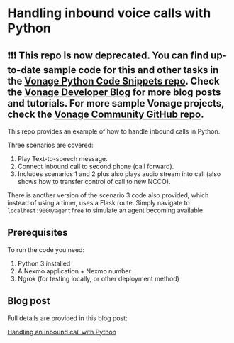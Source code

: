 # Handling inbound voice calls with Python

## ❗❗❗ **This repo is now deprecated. You can find up-to-date sample code for this and other tasks in the [Vonage Python Code Snippets repo](https://github.com/Vonage/vonage-python-code-snippets). Check the [Vonage Developer Blog](https://developer.vonage.com/en/blog) for more blog posts and tutorials. For more sample Vonage projects, check the [Vonage Community GitHub repo](https://github.com/Vonage-Community).**

This repo provides an example of how to handle inbound calls in Python.

Three scenarios are covered:

1. Play Text-to-speech message.
2. Connect inbound call to second phone (call forward).
3. Includes scenarios 1 and 2 plus also plays audio stream into call (also shows how to transfer control of call to new NCCO).

There is another version of the scenario 3 code also provided, which instead of
using a timer, uses a Flask route. Simply navigate to
`localhost:9000/agentfree` to simulate an agent becoming available.

## Prerequisites

To run the code you need:

1. Python 3 installed
2. A Nexmo application + Nexmo number
3. Ngrok (for testing locally, or other deployment method)

## Blog post

Full details are provided in this blog post:

[Handling an inbound call with Python](https://www.nexmo.com/blog/2019/03/28/handling-inbound-calls-with-python-dr/)


